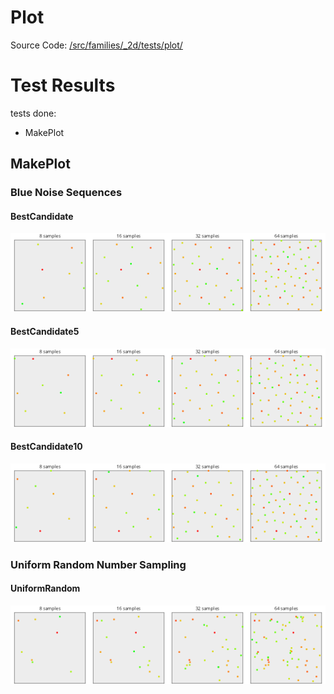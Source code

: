 # Plot
Source Code: [/src/families/_2d/tests/plot/](../../../../src/families/_2d/tests/plot/)


# Test Results

 tests done:

* MakePlot

## MakePlot

### Blue Noise Sequences

#### BestCandidate

![BestCandidate](../../../_2d/samples/blue_noise/MakePlot_BestCandidate.png)  

#### BestCandidate5

![BestCandidate5](../../../_2d/samples/blue_noise/MakePlot_BestCandidate5.png)  

#### BestCandidate10

![BestCandidate10](../../../_2d/samples/blue_noise/MakePlot_BestCandidate10.png)  

### Uniform Random Number Sampling

#### UniformRandom

![UniformRandom](../../../_2d/samples/uniform_random/MakePlot_UniformRandom.png)  


